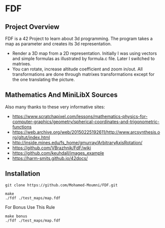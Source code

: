 # FDF
## Project Overview
FDF is a 42 Project to learn about 3d programming. The program takes a map as parameter and creates its 3d representation.
* Render a 3D map from a 2D representation. Initially I was using vectors and simple formulas as illustrated by formula.c file. Later I switched to matrixes.
* You can rotate, increase altitude coefficient and zoom in/out. All transformations are done through matrixes transformations except for the one translating the picture.



## Mathematics And MiniLibX Sources 
Also many thanks to these very informative sites:
* https://www.scratchapixel.com/lessons/mathematics-physics-for-computer-graphics/geometry/spherical-coordinates-and-trigonometric-functions
* https://web.archive.org/web/20150225192611/http://www.arcsynthesis.org/gltut/index.html
* http://inside.mines.edu/fs_home/gmurray/ArbitraryAxisRotation/
* https://github.com/VBrazhnik/FdF/wiki
* https://github.com/keuhdall/images_example
* https://harm-smits.github.io/42docs/

## Installation
```
git clone https://github.com/Mohamed-Moumni/FDF.git
```
```
make 
./fdf ./test_maps/map.fdf
```
For Bonus Use This Rule
```
make bonus
./fdf ./test_maps/map.fdf
```
